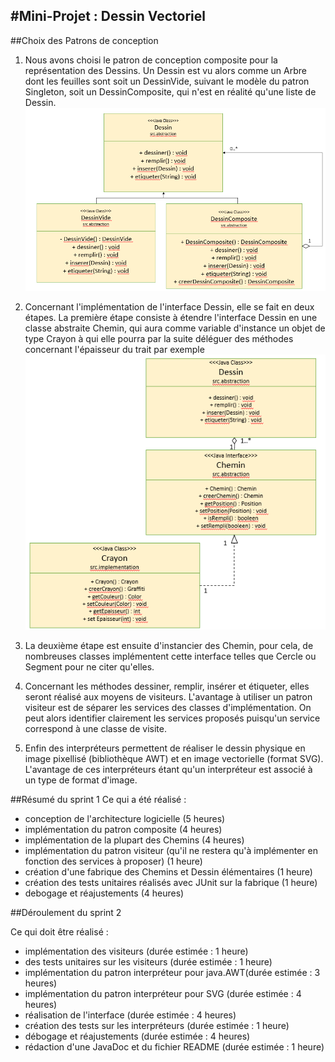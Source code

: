 #Mini-Projet : Dessin Vectoriel
---------------

##Choix des Patrons de conception

1. Nous avons choisi le patron de conception composite pour la représentation des Dessins. Un Dessin est vu alors comme un Arbre dont les feuilles sont soit un DessinVide, suivant le modèle du patron Singleton, soit un DessinComposite, qui n'est en réalité qu'une liste de Dessin.
![PatronConceptionDessin](PatronCompositeDessin.PNG)


2. Concernant l'implémentation de l'interface Dessin, elle se fait en deux étapes. La première étape consiste à étendre l'interface Dessin en une classe abstraite Chemin, qui aura comme variable d'instance un objet de type Crayon à qui elle pourra par la suite déléguer des méthodes concernant l'épaisseur du trait par exemple 
![ImplementationDessin1](ImplementationDessin1.PNG)

3. La deuxième étape est ensuite d'instancier des Chemin, pour cela, de nombreuses classes implémentent cette interface telles que Cercle ou Segment pour ne citer qu'elles.

4. Concernant les méthodes dessiner, remplir, insérer et étiqueter, elles seront réalisé aux moyens de visiteurs. L'avantage à utiliser un patron visiteur est de séparer les services des classes d'implémentation. On peut alors identifier clairement les services proposés puisqu'un service correspond à une classe de visite. 

5. Enfin des interpréteurs permettent de réaliser le dessin physique en image pixellisé (bibliothèque AWT) et en image vectorielle (format SVG). L'avantage de ces interpréteurs étant qu'un interpréteur est associé à un type de format d'image. 

##Résumé du sprint 1
Ce qui a été réalisé : 

* conception de l'architecture logicielle (5 heures)
* implémentation du patron composite (4 heures)
* implémentation de la plupart des Chemins (4 heures)
* implémentation du patron visiteur (qu'il ne restera qu'à implémenter en fonction des services à proposer) (1 heure)
* création d'une fabrique des Chemins et Dessin élémentaires (1 heure)
* création des tests unitaires réalisés avec JUnit sur la fabrique (1 heure)
* debogage et réajustements (4 heures)

##Déroulement du sprint 2

Ce qui doit être réalisé :

* implémentation des visiteurs (durée estimée : 1 heure)
* des tests unitaires sur les visiteurs (durée estimée : 1 heure)
* implémentation du patron interpréteur pour java.AWT(durée estimée : 3 heures)
* implémentation du patron interpréteur pour SVG (durée estimée : 4 heures)
* réalisation de l'interface (durée estimée : 4 heures)
* création des tests sur les interpréteurs (durée estimée : 1 heure)
* débogage et réajustements (durée estimée : 4 heures)
* rédaction d'une JavaDoc et du fichier README (durée estimée : 1 heure)